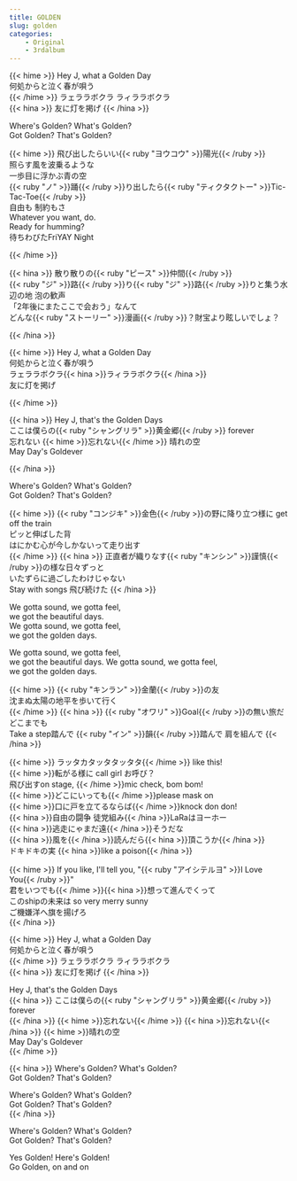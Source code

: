 ```yaml
---
title: GOLDEN
slug: golden
categories:
    - Original
    - 3rdalbum
---
```


{{< hime >}}
Hey J, what a Golden Day  
何処からと泣く春が唄う  
{{< /hime >}}
ラェララボクラ ラィララボクラ  
{{< hina >}}
友に灯を掲げ
{{< /hina >}}

Where's Golden? What's Golden?  
Got Golden? That's Golden?

{{< hime >}}
飛び出したらいい{{< ruby "ヨウコウ" >}}陽光{{< /ruby >}}  
照らす風を波乗るような  
一歩目に浮かぶ青の空  
{{< ruby "ノ" >}}踊{{< /ruby >}}り出したら{{< ruby "ティクタクトー" >}}Tic-Tac-Toe{{< /ruby >}}  
自由も 制約もさ  
Whatever you want, do.  
Ready for humming?  
待ちわびたFriYAY Night  

{{< /hime >}}

{{< hina >}}
散り散りの{{< ruby "ピース" >}}仲間{{< /ruby >}}  
{{< ruby "ジ" >}}路{{< /ruby >}}り{{< ruby "ジ" >}}路{{< /ruby >}}りと集う水辺の地 泡の歓声  
「2年後にまたここで会おう」なんて  
どんな{{< ruby "ストーリー" >}}漫画{{< /ruby >}}？財宝より眩しいでしょ？  

{{< /hina >}}

{{< hime >}}
Hey J, what a Golden Day  
何処からと泣く春が唄う  
ラェララボクラ{{< hina >}}ラィララボクラ{{< /hina >}}  
友に灯を掲げ

{{< /hime >}}

{{< hina >}}
Hey J, that's the Golden Days  
ここは僕らの{{< ruby "シャングリラ" >}}黄金郷{{< /ruby >}} forever  
忘れない {{< hime >}}忘れない{{< /hime >}} 晴れの空  
May Day's Goldever

{{< /hina >}}

Where's Golden? What's Golden?  
Got Golden? That's Golden?  

{{< hime >}}
{{< ruby "コンジキ" >}}金色{{< /ruby >}}の野に降り立つ様に get off the train  
ピッと伸ばした背  
はにかむ心が今しかないって走り出す  
{{< /hime >}}
{{< hina >}}
正直者が織りなす{{< ruby "キンシン" >}}謹慎{{< /ruby >}}の様な日々ずっと  
いたずらに過ごしたわけじゃない  
Stay with songs 飛び続けた
{{< /hina >}}

We gotta sound, we gotta feel,  
we got the beautiful days.  
We gotta sound, we gotta feel,  
we got the golden days.  

We gotta sound, we gotta feel,  
we got the beautiful days.
We gotta sound, we gotta feel,  
we got the golden days.

{{< hime >}}
{{< ruby "キンラン" >}}金蘭{{< /ruby >}}の友  
沈まぬ太陽の地平を歩いて行く  
{{< /hime >}}
{{< hina >}}
{{< ruby "オワリ" >}}Goal{{< /ruby >}}の無い旅だ どこまでも  
Take a step踏んで {{< ruby "イン" >}}韻{{< /ruby >}}踏んで 肩を組んで
{{< /hina >}}

{{< hime >}}
ラッタカタッタタッタタ{{< /hime >}} like this!  
{{< hime >}}転がる様に call girl お呼び？  
飛び出すon stage, {{< /hime >}}mic check, bom bom!  
{{< hime >}}どこにいっても{{< /hime >}}please mask on  
{{< hime >}}口に戸を立てるならば{{< /hime >}}knock don don!  
{{< hina >}}自由の闘争 徒党組み{{< /hina >}}LaRaはヨーホー  
{{< hina >}}逃走にゃまだ遠{{< /hina >}}そうだな  
{{< hina >}}風を{{< /hina >}}読んだら{{< hina >}}頂こうか{{< /hina >}}  
ドキドキの実 {{< hina >}}like a poison{{< /hina >}}

{{< hime >}}
If you like, I'll tell you, "{{< ruby "アイシテルヨ" >}}I Love You{{< /ruby >}}"  
君をいつでも{{< /hime >}}{{< hina >}}想って進んでくって  
このshipの未来は so very merry sunny  
ご機嫌洋へ旗を揚げろ  
{{< /hina >}}

{{< hime >}}
Hey J, what a Golden Day  
何処からと泣く春が唄う  
{{< /hime >}}
ラェララボクラ ラィララボクラ  
{{< hina >}}
友に灯を掲げ
{{< /hina >}}

Hey J, that's the Golden Days  
{{< hina >}}
ここは僕らの{{< ruby "シャングリラ" >}}黄金郷{{< /ruby >}} forever  
{{< /hina >}}
{{< hime >}}忘れない{{< /hime >}}
{{< hina >}}忘れない{{< /hina >}}
{{< hime >}}晴れの空  
May Day's Goldever  
{{< /hime >}}

{{< hina >}}
Where's Golden? What's Golden?  
Got Golden? That's Golden?  

Where's Golden? What's Golden?  
Got Golden? That's Golden?  
{{< /hina >}}

Where's Golden? What's Golden?  
Got Golden? That's Golden?

Yes Golden! Here's Golden!  
Go Golden, on and on